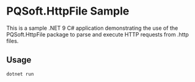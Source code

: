 # PQSoft.HttpFile Sample

This is a sample .NET 9 C# application demonstrating the use of the PQSoft.HttpFile package to parse and execute HTTP requests from .http files.

## Usage

```bash
dotnet run
```
